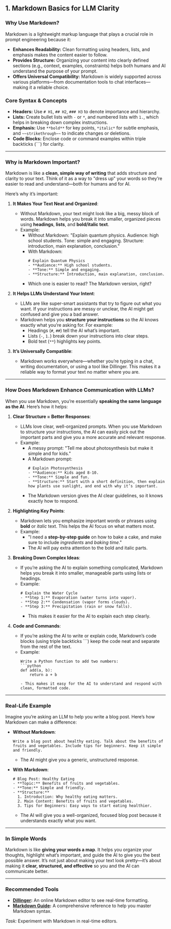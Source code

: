 
## 1. **Markdown Basics for LLM Clarity**

### Why Use Markdown?
Markdown is a lightweight markup language that plays a crucial role in prompt engineering because it:
- **Enhances Readability:** Clean formatting using headers, lists, and emphasis makes the content easier to follow.
- **Provides Structure:** Organizing your content into clearly defined sections (e.g., context, examples, constraints) helps both humans and AI understand the purpose of your prompt.
- **Offers Universal Compatibility:** Markdown is widely supported across various platforms—from documentation tools to chat interfaces—making it a reliable choice.

### Core Syntax & Concepts
- **Headers:** Use `# H1`, `## H2`, `### H3` to denote importance and hierarchy.
- **Lists:** Create bullet lists with `-` or `*`, and numbered lists with `1.`, which helps in breaking down complex instructions.
- **Emphasis:** Use `**bold**` for key points, `*italic*` for subtle emphasis, and `~~strikethrough~~` to indicate changes or deletions.
- **Code Blocks:** Enclose code or command examples within triple backticks (```) for clarity.

---

### **Why is Markdown Important?**

Markdown is like a **clean, simple way of writing** that adds structure and clarity to your text. Think of it as a way to "dress up" your words so they’re easier to read and understand—both for humans and for AI.

Here’s why it’s important:

1. **It Makes Your Text Neat and Organized**:
   - Without Markdown, your text might look like a big, messy block of words. Markdown helps you break it into smaller, organized pieces using **headings**, **lists**, and **bold/italic text**.
   - Example:
     - Without Markdown: "Explain quantum physics. Audience: high school students. Tone: simple and engaging. Structure: introduction, main explanation, conclusion."
     - With Markdown:
       ```
       # Explain Quantum Physics
       - **Audience:** High school students.
       - **Tone:** Simple and engaging.
       - **Structure:** Introduction, main explanation, conclusion.
       ```
     - Which one is easier to read? The Markdown version, right?

2. **It Helps LLMs Understand Your Intent**:
   - LLMs are like super-smart assistants that try to figure out what you want. If your instructions are messy or unclear, the AI might get confused and give you a bad answer.
   - Markdown helps you **structure your instructions** so the AI knows exactly what you’re asking for. For example:
     - Headings (`#`, `##`) tell the AI what’s important.
     - Lists (`-`, `1.`) break down your instructions into clear steps.
     - Bold text (`**`) highlights key points.

3. **It’s Universally Compatible**:
   - Markdown works everywhere—whether you’re typing in a chat, writing documentation, or using a tool like Dillinger. This makes it a reliable way to format your text no matter where you are.

---

### **How Does Markdown Enhance Communication with LLMs?**

When you use Markdown, you’re essentially **speaking the same language as the AI**. Here’s how it helps:

1. **Clear Structure = Better Responses**:
   - LLMs love clear, well-organized prompts. When you use Markdown to structure your instructions, the AI can easily pick out the important parts and give you a more accurate and relevant response.
   - Example:
     - A messy prompt: "Tell me about photosynthesis but make it simple and for kids."
     - A Markdown prompt:
       ```
       # Explain Photosynthesis
       - **Audience:** Kids aged 8-10.
       - **Tone:** Simple and fun.
       - **Structure:** Start with a short definition, then explain how plants use sunlight, and end with why it’s important.
       ```
     - The Markdown version gives the AI clear guidelines, so it knows exactly how to respond.

2. **Highlighting Key Points**:
   - Markdown lets you emphasize important words or phrases using **bold** or *italic* text. This helps the AI focus on what matters most.
   - Example:
     - "I need a **step-by-step guide** on how to bake a cake, and make sure to include *ingredients* and *baking time*."
     - The AI will pay extra attention to the bold and italic parts.

3. **Breaking Down Complex Ideas**:
   - If you’re asking the AI to explain something complicated, Markdown helps you break it into smaller, manageable parts using lists or headings.
   - Example:
     ```
     # Explain the Water Cycle
     - **Step 1:** Evaporation (water turns into vapor).
     - **Step 2:** Condensation (vapor forms clouds).
     - **Step 3:** Precipitation (rain or snow falls).
     ```
     - This makes it easier for the AI to explain each step clearly.

4. **Code and Commands**:
   - If you’re asking the AI to write or explain code, Markdown’s code blocks (using triple backticks ```) keep the code neat and separate from the rest of the text.
   - Example:
     ```
     Write a Python function to add two numbers:
     ```python
     def add(a, b):
         return a + b
     ```
     ```
     - This makes it easy for the AI to understand and respond with clean, formatted code.

---

### **Real-Life Example**

Imagine you’re asking an LLM to help you write a blog post. Here’s how Markdown can make a difference:

- **Without Markdown**:
  ```
  Write a blog post about healthy eating. Talk about the benefits of fruits and vegetables. Include tips for beginners. Keep it simple and friendly.
  ```
  - The AI might give you a generic, unstructured response.

- **With Markdown**:
  ```
  # Blog Post: Healthy Eating
  - **Topic:** Benefits of fruits and vegetables.
  - **Tone:** Simple and friendly.
  - **Structure:**
    1. Introduction: Why healthy eating matters.
    2. Main Content: Benefits of fruits and vegetables.
    3. Tips for Beginners: Easy ways to start eating healthier.
  ```
  - The AI will give you a well-organized, focused blog post because it understands exactly what you want.

---

### **In Simple Words**

Markdown is like **giving your words a map**. It helps you organize your thoughts, highlight what’s important, and guide the AI to give you the best possible answer. It’s not just about making your text look pretty—it’s about making it **clear, structured, and effective** so you and the AI can communicate better.

---


### Recommended Tools
- **[Dillinger](https://dillinger.io/):** An online Markdown editor to see real-time formatting.
- **[Markdown Guide](https://www.markdownguide.org/):** A comprehensive reference to help you master Markdown syntax.

*Task:* Experiment with Markdown in real-time editors.

